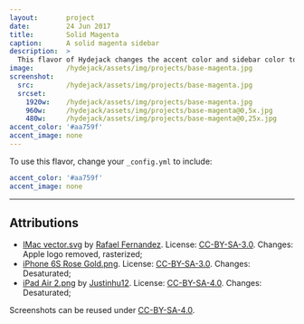 ```yaml
---
layout:       project
date:         24 Jun 2017
title:        Solid Magenta
caption:      A solid magenta sidebar
description:  >
  This flavor of Hydejack changes the accent color and sidebar color to the same magenta as the "0e"-theme of the original Hyde Jekyll theme.
image:        /hydejack/assets/img/projects/base-magenta.jpg
screenshot:
  src:        /hydejack/assets/img/projects/base-magenta.jpg
  srcset:   
    1920w:    /hydejack/assets/img/projects/base-magenta.jpg
    960w:     /hydejack/assets/img/projects/base-magenta@0,5x.jpg
    480w:     /hydejack/assets/img/projects/base-magenta@0,25x.jpg
accent_color: '#aa759f'
accent_image: none
---
```


To use this flavor, change your `_config.yml` to include:

~~~yml
accent_color: '#aa759f'
accent_image: none
~~~

***

## Attributions
* [IMac vector.svg](https://commons.wikimedia.org/wiki/File:IMac_vector.svg)
  by [Rafael Fernandez](https://commons.wikimedia.org/wiki/User:TheGoldenBox).
  License: [CC-BY-SA-3.0]. Changes: Apple logo removed, rasterized;
* [iPhone 6S Rose Gold.png](https://commons.wikimedia.org/wiki/File:IPhone_6S_Rose_Gold.png).
  License: [CC-BY-SA-3.0]. Changes: Desaturated;
* [iPad Air 2.png](https://commons.wikimedia.org/wiki/File:IPad_Air_2.png)
  by [Justinhu12](https://commons.wikimedia.org/wiki/User:Justinhu12).
  License: [CC-BY-SA-4.0]. Changes: Desaturated;

Screenshots can be reused under [CC-BY-SA-4.0].

[CC-BY-SA-4.0]: https://creativecommons.org/licenses/by-sa/4.0/
[CC-BY-SA-3.0]: https://creativecommons.org/licenses/by-sa/3.0/
